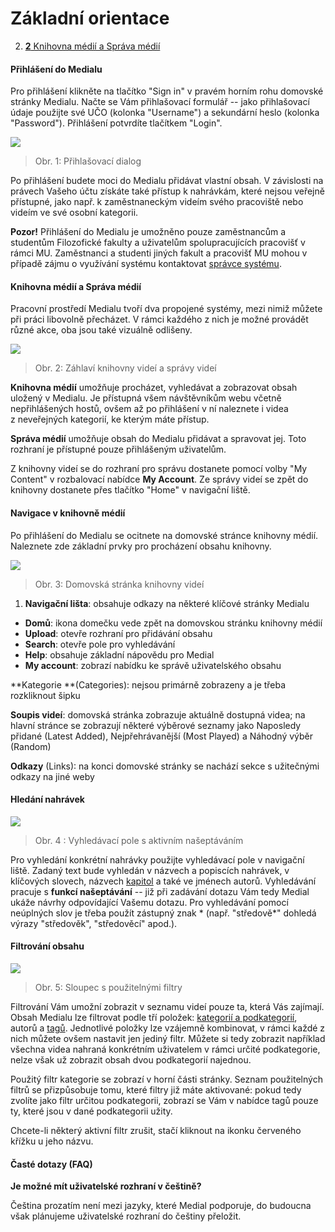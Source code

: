Základní orientace
==================




2.  [**2** Knihovna médií a Správa
    médií](#TOC-Knihovna-m-di-a-Spr-va-m-di-)





#### Přihlášení do Medialu

Pro přihlášení klikněte na tlačítko "Sign in" v pravém horním rohu
domovské stránky Medialu. Načte se Vám přihlašovací formulář -- jako
přihlašovací údaje použijte své UČO (kolonka "Username") a sekundární
heslo (kolonka "Password"). Přihlášení potvrdíte tlačítkem "Login".

![](home/zakladni-orientace-v-medialu/login%202.0%20GS.png)

> Obr. 1: Přihlašovací dialog
> 

Po přihlášení budete moci do Medialu přidávat vlastní obsah. V
závislosti na právech Vašeho účtu získáte také přístup k nahrávkám,
které nejsou veřejně přístupné, jako např. k zaměstnaneckým videím svého
pracoviště nebo videím ve své osobní kategorii.

**Pozor!** Přihlášení do Medialu je umožněno pouze zaměstnancům a
studentům Filozofické fakulty a uživatelům spolupracujících pracovišť v
rámci MU. Zaměstnanci a studenti jiných fakult a pracovišť MU mohou v
případě zájmu o využívání systému kontaktovat [správce
systému](https://it.muni.cz/phil/ke/kontakty#main).

#### Knihovna médií a Správa médií

Pracovní prostředí Medialu tvoří dva propojené systémy, mezi nimiž
můžete při práci libovolně přecházet. V rámci každého z nich je možné
provádět různé akce, oba jsou také vizuálně odlišeny.

![](home/zakladni-orientace-v-medialu/diff_layers_torn%20GS.png)

> Obr. 2: Záhlaví knihovny videí a správy videí
> 

**Knihovna médií** umožňuje procházet, vyhledávat a zobrazovat obsah
uložený v Medialu. Je přístupná všem návštěvníkům webu včetně
nepřihlášených hostů, ovšem až po přihlášení v ní naleznete i videa
z neveřejných kategorií, ke kterým máte přístup.

**Správa médií** umožňuje obsah do Medialu přidávat a spravovat jej.
Toto rozhraní je přístupné pouze přihlášeným uživatelům.

Z knihovny videí se do rozhraní pro správu dostanete pomocí volby "My
Content" v rozbalovací nabídce **My Account**. Ze správy videí se zpět
do knihovny dostanete přes tlačítko "Home" v navigační liště.

#### Navigace v knihovně médií

Po přihlášení do Medialu se ocitnete na domovské stránce knihovny médií.
Naleznete zde základní prvky pro procházení obsahu knihovny.

![](home/zakladni-orientace-v-medialu/home%202.5%20GS.png)

> Obr. 3: Domovská stránka knihovny videí

1.  **Navigační lišta**: obsahuje odkazy na některé klíčové stránky
    Medialu

-   **Domů**: ikona domečku vede zpět na domovskou stránku knihovny
    médií
-   **Upload**: otevře rozhraní pro přidávání obsahu
-   **Search**: otevře pole pro vyhledávání
-   **Help**: obsahuje základní nápovědu pro Medial
-   **My account**: zobrazí nabídku ke správě uživatelského obsahu

**Kategorie **(Categories): nejsou primárně zobrazeny a je třeba
rozkliknout šipku

**Soupis videí**: domovská stránka zobrazuje aktuálně dostupná videa; na
hlavní stránce se zobrazují některé výběrové seznamy jako Naposledy
přidané (Latest Added), Nejpřehrávanější (Most Played) a Náhodný výběr
(Random)

**Odkazy** (Links): na konci domovské stránky se nachází sekce s
užitečnými odkazy na jiné weby

#### Hledání nahrávek

![](home/zakladni-orientace-v-medialu/search%20GS.png)

> Obr. 4 : Vyhledávací pole s aktivním našeptáváním

Pro vyhledání konkrétní nahrávky použijte vyhledávací pole v navigační
liště. Zadaný text bude vyhledán v názvech a popiscích nahrávek, v
klíčových slovech, názvech
[kapitol](/home/jak-muazu-dodatecne-upravit-metadata#TOC-Jak-u-nahr-vek-nastavit-kapitoly)
a také ve jménech autorů. Vyhledávání pracuje s **funkcí našeptávání**
-- již při zadávání dotazu Vám tedy Medial ukáže návrhy odpovídající
Vašemu dotazu. Pro vyhledávání pomocí neúplných slov je třeba použít
zástupný znak * (např. "středově*" dohledá výrazy "středověk",
"středověcí" apod.).

#### Filtrování obsahu

![](home/zakladni-orientace-v-medialu/filter%202.0%20GS.png)

> Obr. 5: Sloupec s použitelnými filtry
> 

Filtrování Vám umožní zobrazit v seznamu videí pouze ta, která Vás
zajímají. Obsah Medialu lze filtrovat podle tří položek: [kategorií a
podkategorií](/home/jak-je-obsah-v-medialu-organizovan), autorů a
[tagů](/home/jak-je-obsah-v-medialu-organizovan#TOC-Tagy). Jednotlivé
položky lze vzájemně kombinovat, v rámci každé z nich můžete ovšem
nastavit jen jediný filtr. Můžete si tedy zobrazit například všechna
videa nahraná konkrétním uživatelem v rámci určité podkategorie, nelze
však už zobrazit obsah dvou podkategorií najednou.

Použitý filtr kategorie se zobrazí v horní části stránky. Seznam
použitelných filtrů se přizpůsobuje tomu, které filtry již máte
aktivované: pokud tedy zvolíte jako filtr určitou podkategorii, zobrazí
se Vám v nabídce tagů pouze ty, které jsou v dané podkategorii užity.

Chcete-li některý aktivní filtr zrušit, stačí kliknout na ikonku
červeného křížku u jeho názvu.

#### Časté dotazy (FAQ)

**Je možné mít uživatelské rozhraní v češtině?**

Čeština prozatím není mezi jazyky, které Medial podporuje, do budoucna
však plánujeme uživatelské rozhraní do češtiny přeložit.
